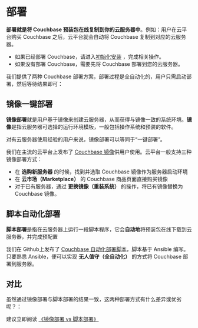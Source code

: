 # 部署

**部署就是将 Couchbase 预装包在线复制到你的云服务器中**。例如：用户在云平台购买 Couchbase 之后，云平台就会自动将 Couchbase 复制到对应的云服务器。

- 如果已经部署 Couchbase，请进入[初始化安装](/zh/stack-installation.md) ，完成相关操作。
- 如果没有部署 Couchbase，需要先将 Couchbase 部署到您的云服务器。

我们提供了两种 Couchbase 部署方案，部署过程是全自动化的，用户只需启动部署，然后等待结果即可：

## 镜像一键部署

**镜像部署**就是用户基于镜像来创建云服务器，从而获得与镜像一致的系统环境。**镜像**是指云服务器可选择的运行环境模板，一般包括操作系统和预装的软件。

对有云服务器使用经验的用户来说，镜像部署可以等同于“一键部署”。

我们在主流的云平台上发布了 [Couchbase 镜像](https://apps.websoft9.com/couchbase)供用户使用。云平台一般支持三种镜像部署方式：

* 在 **选购新服务器** 的时候，找到并选取 Couchbase 镜像作为服务器启动环境
* 在 **云市场（Marketplace）**  的 Couchbase 商品页面直接购买镜像
* 对于已有服务器，通过 **更换镜像（重装系统）** 的操作，将已有镜像替换为 Couchbase 镜像。

## 脚本自动化部署

**脚本部署**是指在云服务器上运行一段脚本程序，它会**自动地**将预装包在线下载到云服务器，并完成预配置

我们在 Github上发布了 [Couchbase 自动化部署脚本](https://github.com/Websoft9/ansible-couchbase)，脚本基于 Ansible 编写。只要熟悉 Ansible，便可以实现 **无人值守（全自动化）** 的方式将 Couchbase 部署到服务器。

## 对比

虽然通过镜像部署与脚本部署的结果一致，这两种部署方式有什么差异或优劣呢？：

建议立即阅读 [《镜像部署 vs 脚本部署》](https://support.websoft9.com/docs/faq/zh/bz-product.html#镜像部署-vs-脚本部署)